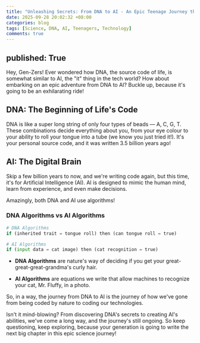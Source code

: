 ```yaml
---
title: "Unleashing Secrets: From DNA to AI - An Epic Teenage Journey through Science!"
date: 2025-09-28 20:02:32 +08:00
categories: blog
tags: [Science, DNA, AI, Teenagers, Technology]
comments: true
---
```

published: True
---

Hey, Gen-Zers! Ever wondered how DNA, the source code of life, is somewhat similar to AI, the "it" thing in the tech world? How about embarking on an epic adventure from DNA to AI? Buckle up, because it's going to be an exhilarating ride!

## DNA: The Beginning of Life's Code

DNA is like a super long string of only four types of beads — A, C, G, T. These combinations decide everything about you, from your eye colour to your ability to roll your tongue into a tube (we know you just tried it!). It's your personal source code, and it was written 3.5 billion years ago!

## AI: The Digital Brain

Skip a few billion years to now, and we're writing code again, but this time, it's for Artificial Intelligence (AI). AI is designed to mimic the human mind, learn from experience, and even make decisions.

Amazingly, both DNA and AI use algorithms!

### DNA Algorithms vs AI Algorithms

```python
# DNA Algorithms
if (inherited trait = tongue roll) then (can tongue roll = true)

# AI Algorithms
if (input data = cat image) then (cat recognition = true)
```

- **DNA Algorithms** are nature's way of deciding if you get your great-great-great-grandma's curly hair. 

- **AI Algorithms** are equations we write that allow machines to recognize your cat, Mr. Fluffy, in a photo.

So, in a way, the journey from DNA to AI is the journey of how we've gone from being coded by nature to coding our technologies. 

Isn't it mind-blowing? From discovering DNA's secrets to creating AI's abilities, we've come a long way, and the journey's still ongoing. So keep questioning, keep exploring, because your generation is going to write the next big chapter in this epic science journey!
